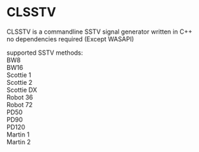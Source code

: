 # CLSSTV
CLSSTV is a commandline SSTV signal generator written in C++  
no dependencies required (Except WASAPI)

supported SSTV methods:  
BW8  
BW16  
Scottie 1  
Scottie 2  
Scottie DX  
Robot 36  
Robot 72  
PD50  
PD90  
PD120  
Martin 1  
Martin 2
